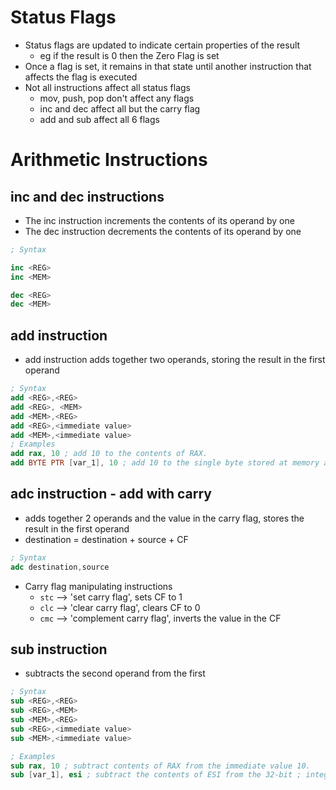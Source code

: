 # Status Flags
- Status flags are updated to indicate certain properties of the result
	- eg if the result is 0 then the Zero Flag is set
- Once a flag is set, it remains in that state until another instruction that affects the flag is executed
- Not all instructions affect all status flags 
	- mov, push, pop don't affect any flags
	- inc and dec affect all but the carry flag
	- add and sub affect all 6 flags


# Arithmetic Instructions

## inc and dec instructions
- The inc instruction increments the contents of its operand by one
- The dec instruction decrements the contents of its operand by one
```nasm
; Syntax

inc <REG>
inc <MEM>

dec <REG>
dec <MEM>
```

## add instruction
- add instruction adds together two operands, storing the result in the first operand
``` nasm
; Syntax
add <REG>,<REG>
add <REG>, <MEM>
add <MEM>,<REG>
add <REG>,<immediate value>
add <MEM>,<immediate value>
; Examples
add rax, 10 ; add 10 to the contents of RAX.
add BYTE PTR [var_1], 10 ; add 10 to the single byte stored at memory address “var_1”.
```


## adc instruction - add with carry
- adds together 2 operands and the value in the carry flag, stores the result in the first operand
- destination = destination + source + CF
``` nasm
; Syntax
adc destination,source
```

- Carry flag manipulating instructions
	- `stc` --> 'set carry flag', sets CF to 1
	- `clc` --> 'clear carry flag', clears CF to 0
	- `cmc` --> 'complement carry flag', inverts the value in the CF

## sub instruction
- subtracts the second operand from the first
``` nasm
; Syntax
sub <REG>,<REG>  
sub <REG>,<MEM>  
sub <MEM>,<REG>  
sub <REG>,<immediate value>  
sub <MEM>,<immediate value>  

; Examples  
sub rax, 10 ; subtract contents of RAX from the immediate value 10.  
sub [var_1], esi ; subtract the contents of ESI from the 32-bit ; integer stored at memory location “var”.
```

